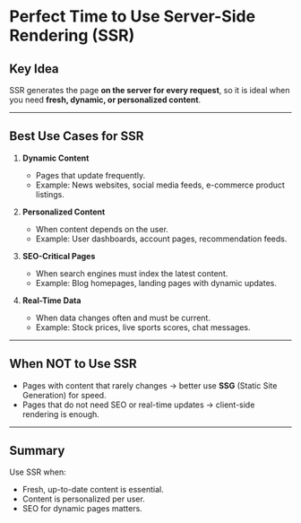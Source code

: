 # Perfect Time to Use Server-Side Rendering (SSR)

## Key Idea
SSR generates the page **on the server for every request**, so it is ideal when you need **fresh, dynamic, or personalized content**.

---

## Best Use Cases for SSR

1. **Dynamic Content**
   - Pages that update frequently.
   - Example: News websites, social media feeds, e-commerce product listings.

2. **Personalized Content**
   - When content depends on the user.
   - Example: User dashboards, account pages, recommendation feeds.

3. **SEO-Critical Pages**
   - When search engines must index the latest content.
   - Example: Blog homepages, landing pages with dynamic updates.

4. **Real-Time Data**
   - When data changes often and must be current.
   - Example: Stock prices, live sports scores, chat messages.

---

## When NOT to Use SSR
- Pages with content that rarely changes → better use **SSG** (Static Site Generation) for speed.
- Pages that do not need SEO or real-time updates → client-side rendering is enough.

---

## Summary
Use SSR when:
- Fresh, up-to-date content is essential.
- Content is personalized per user.
- SEO for dynamic pages matters.